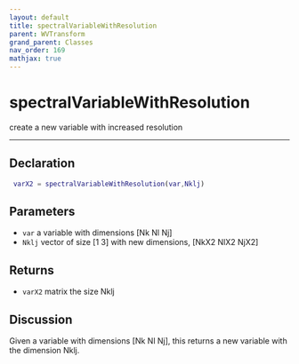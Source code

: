```yaml
---
layout: default
title: spectralVariableWithResolution
parent: WVTransform
grand_parent: Classes
nav_order: 169
mathjax: true
---
```


#  spectralVariableWithResolution

create a new variable with increased resolution


---

## Declaration
```matlab
 varX2 = spectralVariableWithResolution(var,Nklj)
```
## Parameters
+ `var`  a variable with dimensions [Nk Nl Nj]
+ `Nklj`  vector of size [1 3] with new dimensions, [NkX2 NlX2 NjX2]

## Returns
+ `varX2`  matrix the size Nklj

## Discussion

  Given a variable with dimensions [Nk Nl Nj], this returns a new variable
  with the dimension Nklj.
 
          
